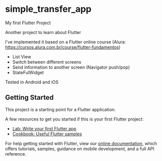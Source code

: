 # simple_transfer_app

My first Flutter Project

Another project to learn about Flutter

I've implemented it based on a Flutter online course (Alura: https://cursos.alura.com.br/course/flutter-fundamentos)

- List View
- Switch between different screens
- Send information to another screen (Navigator push/pop)
- StateFulWidget

Tested in Android and iOS

## Getting Started

This project is a starting point for a Flutter application.

A few resources to get you started if this is your first Flutter project:

- [Lab: Write your first Flutter app](https://flutter.dev/docs/get-started/codelab)
- [Cookbook: Useful Flutter samples](https://flutter.dev/docs/cookbook)

For help getting started with Flutter, view our
[online documentation](https://flutter.dev/docs), which offers tutorials,
samples, guidance on mobile development, and a full API reference.
